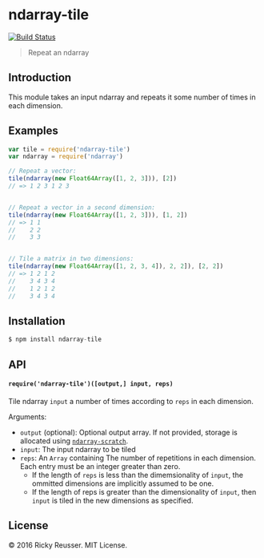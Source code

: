 # ndarray-tile

[![Build Status](https://travis-ci.org/scijs/ndarray-tile.svg)](https://travis-ci.org/scijs/ndarray-tile)

> Repeat an ndarray

## Introduction

This module takes an input ndarray and repeats it some number of times in each dimension.

## Examples

```javascript
var tile = require('ndarray-tile')
var ndarray = require('ndarray')

// Repeat a vector:
tile(ndarray(new Float64Array([1, 2, 3])), [2])
// => 1 2 3 1 2 3


// Repeat a vector in a second dimension:
tile(ndarray(new Float64Array([1, 2, 3])), [1, 2])
// => 1 1
//    2 2
//    3 3


// Tile a matrix in two dimensions:
tile(ndarray(new Float64Array([1, 2, 3, 4]), 2, 2]), [2, 2])
// => 1 2 1 2
//    3 4 3 4
//    1 2 1 2
//    3 4 3 4
```

## Installation

```javascript
$ npm install ndarray-tile
```

## API

#### `require('ndarray-tile')([output,] input, reps)`
Tile ndarray `input` a number of times according to `reps` in each dimension.

Arguments:

- `output` (optional): Optional output array. If not provided, storage is allocated using [`ndarray-scratch`](https://github.com/scijs/ndarray-scratch).
- `input`: The input ndarray to be tiled
- `reps`:  An `Array` containing The number of repetitions in each dimension. Each entry must be an integer greater than zero.
  - If the length of `reps` is less than the dimemsionality of `input`, the ommitted dimensions are implicitly assumed to be one.
  - If the length of reps is greater than the dimensionality of `input`, then `input` is tiled in the new dimensions as specified.


## License
&copy; 2016 Ricky Reusser. MIT License.
